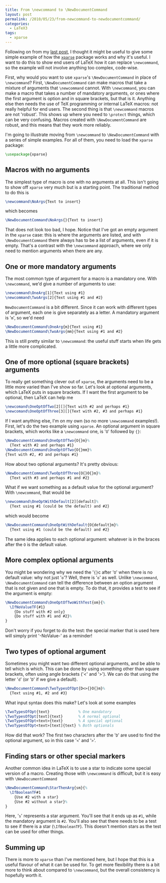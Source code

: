 ```yaml
---
title: From \newcommand to \NewDocumentCommand
layout: post
permalink: /2010/05/23/from-newcommand-to-newdocumentcommand/
categories:
  - LaTeX3
tags:
  - xparse
---
```

Following on from my [last post](/2010/05/22/promoting-xparse/), I thought it might be useful to give some simple example of how the [`xparse`](https://ctan.org/pkg/xparse) package works and why it's useful. I want to do this to show end users of LaTeX how it can replace `\newcommand`, so the example will not involve anything too complex, code-wise.

First, why would you want to use `xparse`'s `\NewDocumentCommand` in place of `\newcommand`? First, `\NewDocumentCommand` can make macros that take a mixture of arguments that `\newcommand` cannot. With `\newcommand`, you can make a macro that takes a number of mandatory arguments, or ones where the first argument is option and in square brackets, but that is it. Anything else then needs the use of TeX programming or internal LaTeX macros: not really helpful for end users. The second thing is that `\newcommand` macros are not 'robust'. This shows up where you need to `\protect` things, which can be very confusing. Macros created with `\NewDocumentCommand` are robust, and this means that they work more reliably.

I'm going to illustrate moving from `\newcommand` to `\NewDocumentCommand` with a series of simple examples. For all of them, you need to load the `xparse` package:

```latex
\usepackage{xparse}
```

## Macros with no arguments

The simplest type of macro is one with no arguments at all. This isn't going to show off `xparse` very much but is a starting point. The traditional method to do this is

```latex
\newcommand\NoArgs{Text to insert}
```

which becomes

```latex
\NewDocumentCommand\NoArgs{}{Text to insert}
```

That does not look too bad, I hope. Notice that I've got an empty argument in the `xparse` case: this is where the arguments are listed, and with `\NewDocumentCommand` there always has to be a list of arguments, even if it is empty. That's a contrast with the `\newcommand` approach, where we only need to mention arguments when there are any.

## One or more mandatory arguments

The most common type of argument for a macro is a mandatory one. With `\newcommand`, we'd give a number of arguments to use:

```latex
\newcommand\OneArg[1]{Text using #1}
\newcommand\TwoArgs[2]{Text using #1 and #2}
```

`NewDocumentCommand` is a bit different. Since it can work with different types of argument, each one is give separately as a letter. A mandatory argument is '`m`', so we'd need

```latex
\NewDocumentCommand\OneArg{m}{Text using #1}
\NewDocumentCommand\TwoArgs{mm}{Text using #1 and #2}
```

This is still pretty similar to `\newcommand`: the useful stuff starts when life gets a little more complicated.

## One of more optional (square brackets) arguments

To really get something clever out of `xparse`, the arguments need to be a little more varied than I've show so far. Let's look at optional arguments, which LaTeX puts in square brackets. If I want the first argument to be optional, then LaTeX can help me

```latex
\newcomand\OneOptOfTwo[2][]{Text with #2 and perhaps #1}
\newcomand\OneOptOfThree[3][]{Text with #2, #3 and perhaps #1}
```

If I want anything else, I'm on my own (so no more `\newcommand` examples!). First, let's do the two example using `xparse`. An optional argument in square brackets, which works like a `\newcommand` one, is '`O`' followed by `{}`:

```latex
\NewDocumentCommand\OneOptOfTwo{O{}m}%
  {Text with #2 and perhaps #1}
\NewDocumentCommand\OneOptOfTwo{O{}mm}%
{Text with #2, #3 and perhaps #1}
```

How about two optional arguments? It's pretty obvious:

```latex
\NewDocumentCommand\TwoOptOfThree{O{}O{}m}%
  {Text with #3 and perhaps #1 and #2}
```

What if we want something as a default value for the optional argument? With `\newcommand`, that would be

```latex
\newcommand\OneOptWithDefault[2][default]%
  {Text using #1 (could be the default) and #2}
```

which would become

```latex
\NewDocumentCommand\OneOptWithDefault{O{default}m}%
  {Text using #1 (could be the default) and #2}
```

The same idea applies to each optional argument: whatever is in the braces after the `O` is the default value.

## More complex optional arguments

You might be wondering why we need the '`{}`c after '`O`' when there is no default value: why not just '`o`'? Well, there is '`o`' as well. Unlike `\newcommand`, `\NewDocumentCommand` can tell the difference between an option argument that is not given and one that is empty. To do that, it provides a test to see if the argument is empty:

<!-- {% raw %} -->
```latex
\NewDocumentCommand\OneOptOfTwoWithTest{om}{%
  \IfNoValueTF{#1}
    {Do stuff with #2 only}
    {Do stuff with #1 and #2}%
}
```
<!-- {% endraw %} -->

Don't worry if you forget to do the test: the special marker that is used here will simply print '-NoValue-' as a reminder!

## Two types of optional argument

Sometimes you might want two different optional arguments, and be able to tell which is which. This can be done by using something other than square brackets, often using angle brackets ('<' and '>'). We can do that using the letter '`d`' (or '`D`' if we give a default).

```latex
\NewDocumentCommand\TwoTypesOfOpt{D<>{}O{}m}%
  {Text using #1, #2 and #3}
```

What input syntax does this make? Let's look at some examples

```latex
\TwoTypesOfOpt{text}             % One mandatory
\TwoTypesOfOpt[text]{text}       % A normal optional
\TwoTypesOfOpt<text>{text}       % A special optional
\TwoTypesOfOpt<text>[text]{text} % Both optionals
```

How did that work? The first two characters after the '`D`' are used to find the optional argument, so in this case '`<`' and '`>`'.

## Finding stars or other special markers

Another common idea in LaTeX is to use a star to indicate some special version of a macro. Creating those with `\newcommand` is difficult, but it is easy with `\NewDocumentCommand`


<!-- {% raw %} -->
```latex
\NewDocumentCommand\StarThenArg{sm}{%
  \IfBooleanTF#1
    {Use #2 with a star}
    {Use #2 without a star}%
}
```
<!-- {% endraw %} -->


Here, '`s`' represents a star argument. You'll see that it ends up as `#1`, while the mandatory argument is `#2`. You'll also see that there needs to be a test to see if there is a star (`\IfBooleanTF`). This doesn't mention stars as the test can be used for other things.

## Summing up

There is more to `xparse` than I've mentioned here, but I hope that this is a useful flavour of what it can be used for. To get more flexibility there is a bit more to think about compared to `\newcommand`, but the overall consistency is hopefully worth it.
